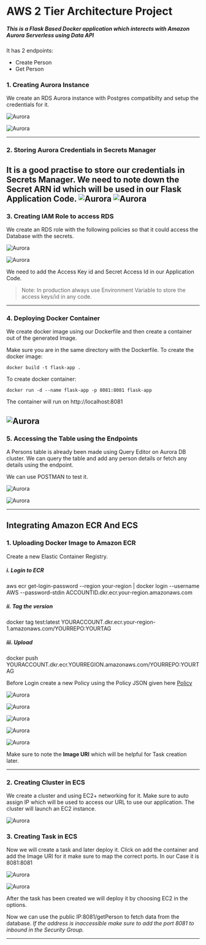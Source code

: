 # AWS 2 Tier Architecture Project

##### This is a Flask Based Docker application which interects with Amazon Aurora Serverless using Data API

It has 2 endpoints: 
- Create Person
- Get Person

### 1. Creating Aurora Instance 
We create an RDS Aurora instance with Postgres compatibilty and setup the credentials for it.

![Aurora](https://github.com/gunishjain/RDS-ServerLess-Flask-App/blob/main/SS/1.JPG "Aurora")

![Aurora](https://github.com/gunishjain/RDS-ServerLess-Flask-App/blob/main/SS/2.JPG "Aurora")

------------
### 2. Storing Aurora Credentials in Secrets Manager
It is a good practise to store our credentials in Secrets Manager. We need to note down the Secret ARN id which will be used in our Flask Application Code.
![Aurora](https://github.com/gunishjain/RDS-ServerLess-Flask-App/blob/main/SS/3.JPG "Aurora")
![Aurora](https://github.com/gunishjain/RDS-ServerLess-Flask-App/blob/main/SS/4.JPG "Aurora")
------------

### 3. Creating IAM Role to access RDS
We create an RDS role with the following policies so that it could access the Database with the secrets. 

![Aurora](https://github.com/gunishjain/RDS-ServerLess-Flask-App/blob/main/SS/5.JPG "Aurora")

![Aurora](https://github.com/gunishjain/RDS-ServerLess-Flask-App/blob/main/SS/6.JPG "Aurora")

We need to add the Access Key id and Secret Access Id  in our Application Code.
> Note: In production always use Environment Variable to store the access keys/id in any code. 

------------

### 4. Deploying Docker Container 
We create docker image using our Dockerfile and then create a container out of the generated Image.

Make sure you are in the same directory with the Dockerfile.
To create the docker image:
```shell
docker build -t flask-app .
```
To create docker container:
```
docker run -d --name flask-app -p 8081:8081 flask-app
```
The container will run on http://localhost:8081

![Aurora](https://github.com/gunishjain/RDS-ServerLess-Flask-App/blob/main/SS/9.JPG "Aurora")
------------
### 5. Accessing the Table using the Endpoints
A Persons table is already been made using Query Editor on Aurora DB cluster.
We can query the table and add any person details or fetch any details using the endpoint.

We can use POSTMAN to test it.

![Aurora](https://github.com/gunishjain/RDS-ServerLess-Flask-App/blob/main/SS/7.JPG "Aurora")


![Aurora](https://github.com/gunishjain/RDS-ServerLess-Flask-App/blob/main/SS/8.JPG "Aurora")

------------
## Integrating Amazon ECR And ECS

### 1.  Uploading Docker Image to Amazon ECR
Create a new Elastic Container Registry.

##### i. Login to ECR
aws ecr get-login-password --region your-region | docker login --username AWS --password-stdin ACCOUNTID.dkr.ecr.your-region.amazonaws.com

##### ii. Tag the version
docker tag test:latest YOURACCOUNT.dkr.ecr.your-region-1.amazonaws.com/YOURREPO:YOURTAG

##### iii. Upload
docker push YOURACCOUNT.dkr.ecr.YOURREGION.amazonaws.com/YOURREPO:YOURTAG

Before Login create a new Policy using the Policy JSON given here [Policy](http://safafafafsaf "Policy")

![Aurora](https://github.com/gunishjain/RDS-ServerLess-Flask-App/blob/main/SS/10.JPG "Aurora")

![Aurora](https://github.com/gunishjain/RDS-ServerLess-Flask-App/blob/main/SS/11.JPG "Aurora")

![Aurora](https://github.com/gunishjain/RDS-ServerLess-Flask-App/blob/main/SS/12.JPG "Aurora")

![Aurora](https://github.com/gunishjain/RDS-ServerLess-Flask-App/blob/main/SS/13.JPG "Aurora")

![Aurora](https://github.com/gunishjain/RDS-ServerLess-Flask-App/blob/main/SS/14.JPG "Aurora")

Make sure to note the **Image URI** which will be helpful for Task creation later.

------------


### 2.  Creating Cluster in ECS
We create a cluster and using EC2+ networking for it.
Make sure to auto assign IP which will be used to access our URL to use our application.
The cluster will launch an EC2 instance.

![Aurora](https://github.com/gunishjain/RDS-ServerLess-Flask-App/blob/main/SS/15.JPG "Aurora")

### 3.  Creating Task in ECS
Now we will create a task and later deploy it.
Click on add the container and add the Image URI for it make sure to map the correct ports. In our Case it is 8081:8081

![Aurora](https://github.com/gunishjain/RDS-ServerLess-Flask-App/blob/main/SS/16.JPG "Aurora")

![Aurora](https://github.com/gunishjain/RDS-ServerLess-Flask-App/blob/main/SS/17.JPG "Aurora")

After the task has been created we will deploy it by choosing EC2 in the options.

Now we can use the public IP:8081/getPerson to fetch data from the database.
*If the address is inaccessible make sure to add the port 8081 to inbound in the Security Group.*


------------







